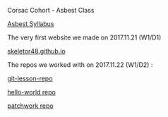 


Corsac Cohort - Asbest Class


[Asbest Syllabus](https://github.com/greenfox-academy/asbest-syllabus)



The very first website we made on 2017.11.21 (W1/D1)

[skeletor48.github.io](https://github.com/Skeletor48/skeletor48.github.io)




The repos we worked with on 2017.11.22 (W1/D2) :

[git-lesson-repo](https://github.com/Skeletor48/git-lesson-repository)

[hello-world repo](https://github.com/Skeletor48/hello-world)

[patchwork repo](https://github.com/Skeletor48/patchwork)

